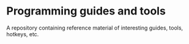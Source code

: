 # Programming guides and tools
A repository containing reference material of interesting guides, tools, hotkeys, etc.
